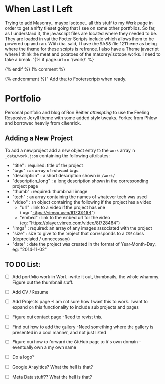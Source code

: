# When Last I Left
Trying to add Masonry.. maybe Isotope.. all this stuff to my Work page in order to get a nifty tileset going that I see on some other portfolios. So far, as I understand it, the javascript files are located where they needed to be. They are loaded in vai the Footer Scripts include which allows them to be powered up and ran.  With that said, I have the SASS file 12Theme as being where the theme for these scripts is refrence. I also have a Theme javacript where I think the meat and potatoes of the masonry/isotope works. I need to take a break.
"{% if page.url == '/work/' %}
<script src="{{ site.url }}{{ site.baseurl }}/assets/js/masonry.pkgd.js"></script>
<script src="{{ site.url }}{{ site.baseurl }}/assets/js/isotope.pkgd.js"></script>
{% endif %}
{% comment %}
<script src="{{ site.url }}{{ site.baseurl }}/assets/js/theme.js"></script>
{% endcomment %}"
Add that to Footerscripts when ready.

# Portfolio

Personal portfolio and blog of Ron Beitler *attempting* to use the Feeling Resposive Jekyll theme with some added style tweaks. Forked from Phlow and borrowed heavily from clhenrick.

## Adding a New Project

To add a new project add a new object entry to the `work` array in `_data/work.json` containing the following attributes:

- "title" : required: title of the project
- "tags" : an array of relevant tags
- "description" : a short description shown in `/work/`
- "description_long" : a long description shown in the corresponding project page
- "thumb" : required: thumb nail image
- "tech" : an array containing the names of whatever tech was used
- "video" : an object containing the following if the project has a video
  - "url" : link to a video if the project has one  
    ( eg: "https://vimeo.com/81728484")
  - "embed" : link to the embed url for the video  
    (eg: "https://player.vimeo.com/video/81728484")
- "imgs" : required: an array of any images associated with the project
- "size" : size to give to the project that corresponds to a `CSS` class
  (depreciated / unnecessary)
- "date" : date the project was created in the format of Year-Month-Day, eg: "2014-11-02"

## TO DO List:
- [ ] Add portfolio work in Work -write it out, thumbnails, the whole whammy. Figure out the thumbnail stuff.

- [ ] Add CV / Resume

- [ ] Add Projects page -I am not sure how I want this to work. I want to expand on this functionality to include sub projects and pages

- [ ] Figure out contact page -Need to revist this. 

- [ ] Find out how to add the gallery -Need something where the gallery is presented in a cool manner, and not just listed

- [ ] Figure out how to forward the GitHub page to it's own domain -eventually own a my own name

- [ ] Do a logo?

- [ ] Google Anayltics? What the hell is that?

- [ ] Meta Data stuff?? What the hell is that?
